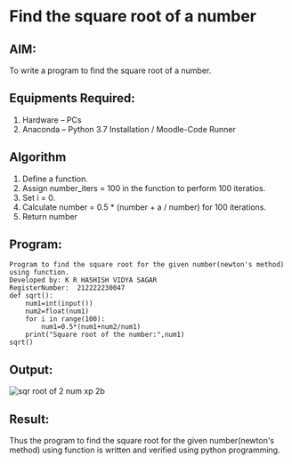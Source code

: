 # Find the square root of a number

## AIM:
To write a program to find the square root of a number.

## Equipments Required:
1. Hardware – PCs
2. Anaconda – Python 3.7 Installation / Moodle-Code Runner

## Algorithm
1. Define a function.
2. Assign number_iters = 100 in the function to perform 100 iteratios.
3. Set i = 0.
4. Calculate  number = 0.5 * (number + a / number) for 100 iterations.
5. Return number

## Program:
```
Program to find the square root for the given number(newton's method) using function.
Developed by: K R HASHISH VIDYA SAGAR
RegisterNumber:  212222230047
def sqrt():
    num1=int(input())
    num2=float(num1)
    for i in range(100):
        num1=0.5*(num1+num2/num1)
    print("Square root of the number:",num1)
sqrt()
```











## Output:

![sqr root of 2 num  xp 2b](https://user-images.githubusercontent.com/118707521/235309573-68185c7d-2271-4c62-8c8c-ffe15188372e.png)


## Result:
Thus the program to find the square root for the given number(newton's method) using function is written and verified using python programming.
